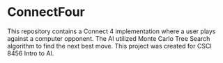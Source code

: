 # ConnectFour
This repository contains a Connect 4 implementation where a user plays against a computer opponent. The AI utilized Monte Carlo Tree Search algorithm to find the next best move. This project was created for CSCI 8456 Intro to AI.
